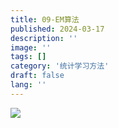 ```yaml
---
title: 09-EM算法
published: 2024-03-17
description: ''
image: ''
tags: []
category: '统计学习方法'
draft: false 
lang: ''
---
```

![](\assets\images\fc7019615728caaeb82cbd7a301de4c.png)
